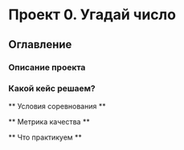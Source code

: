 # Проект 0. Угадай число

## Оглавление

### Описание проекта


### Какой кейс решаем?

** Условия соревнования **


** Метрика качества **

** Что практикуем **